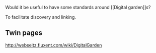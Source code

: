 Would it be useful to have some standards around [[Digital garden]]s?

To facilitate discovery and linking.

## Twin pages
http://webseitz.fluxent.com/wiki/DigitalGarden